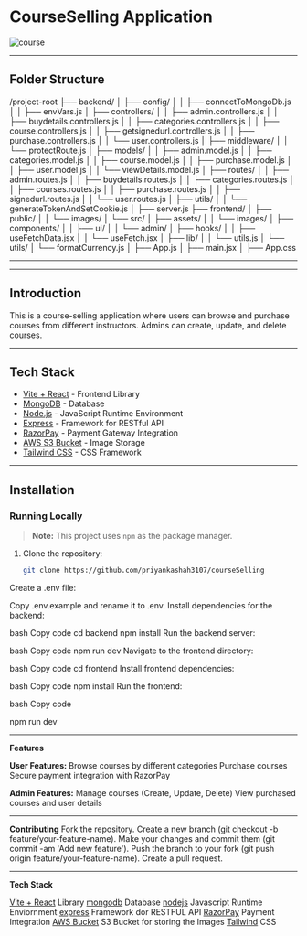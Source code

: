 # **CourseSelling Application**

![course](https://github.com/user-attachments/assets/ea41d0eb-e497-4c78-9cbc-b73fd9105fd9)

-----------------------------------------------------------------------------------------------------------------------------------------------------------------------------------------------------------------------
## **Folder Structure** 

/project-root ├── backend/ │ ├── config/ │ │ ├── connectToMongoDb.js │ │ ├── envVars.js │ ├── controllers/ │ │ ├── admin.controllers.js │ │ ├── buydetails.controllers.js │ │ ├── categories.controllers.js │ │ ├── course.controllers.js │ │ ├── getsignedurl.controllers.js │ │ ├── purchase.controllers.js │ │ └── user.controllers.js │ ├── middleware/ │ │ └── protectRoute.js │ ├── models/ │ │ ├── admin.model.js │ │ ├── categories.model.js │ │ ├── course.model.js │ │ ├── purchase.model.js │ │ ├── user.model.js │ │ └── viewDetails.model.js │ ├── routes/ │ │ ├── admin.routes.js │ │ ├── buydetails.routes.js │ │ ├── categories.routes.js │ │ ├── courses.routes.js │ │ ├── purchase.routes.js │ │ ├── signedurl.routes.js │ │ └── user.routes.js │ ├── utils/ │ │ └── generateTokenAndSetCookie.js │ ├── server.js ├── frontend/ │ ├── public/ │ │ └── images/ │ └── src/ │ ├── assets/ │ │ └── images/ │ ├── components/ │ │ ├── ui/ │ │ └── admin/ │ ├── hooks/ │ │ ├── useFetchData.jsx │ │ └── useFetch.jsx │ ├── lib/ │ │ └── utils.js │ └── utils/ │ └── formatCurrency.js │ ├── App.js │ ├── main.jsx │ ├── App.css

-----------------------------------------------------------------------------------------------------------------------------------------------------------------------------------------------------------------------


-----------------------------------------------------------------------------------------------------------------------------------------------------------------------------------------------------------------------


## **Introduction**  
This is a course-selling application where users can browse and purchase courses from different instructors. Admins can create, update, and delete courses.

-----------------------------------------------------------------------------------------------------------------------------------------------------------------------------------------------------------------------


## **Tech Stack**

- [Vite + React](https://vite.dev/guide/) - Frontend Library
- [MongoDB](https://shorturl.at/7mJ9k) - Database
- [Node.js](https://nodejs.org/en) - JavaScript Runtime Environment
- [Express](https://expressjs.com/) - Framework for RESTful API
- [RazorPay](https://shorturl.at/16Vmj) - Payment Gateway Integration
- [AWS S3 Bucket](https://aws.amazon.com/) - Image Storage
- [Tailwind CSS](https://tailwindcss.com/docs/guides/vite) - CSS Framework

-----------------------------------------------------------------------------------------------------------------------------------------------------------------------------------------------------------------------

## **Installation**

### Running Locally

> **Note:** This project uses `npm` as the package manager.

1. Clone the repository:
   ```bash
   git clone https://github.com/priyankashah3107/courseSelling


Create a .env file:

Copy .env.example and rename it to .env.
Install dependencies for the backend:

bash
Copy code
cd backend
npm install
Run the backend server:

bash
Copy code
npm run dev
Navigate to the frontend directory:

bash
Copy code
cd frontend
Install frontend dependencies:

bash
Copy code
npm install
Run the frontend:

bash
Copy code

npm run dev

-----------------------------------------------------------------------------------------------------------------------------------------------------------------------------------------------------------------------

**Features**

**User Features:**
Browse courses by different categories
Purchase courses
Secure payment integration with RazorPay

**Admin Features:**
Manage courses (Create, Update, Delete)
View purchased courses and user details

-----------------------------------------------------------------------------------------------------------------------------------------------------------------------------------------------------------------------


**Contributing**
Fork the repository.
Create a new branch (git checkout -b feature/your-feature-name).
Make your changes and commit them (git commit -am 'Add new feature').
Push the branch to your fork (git push origin feature/your-feature-name).
Create a pull request.

-----------------------------------------------------------------------------------------------------------------------------------------------------------------------------------------------------------------------
 
**Tech Stack**

[Vite + React](https://vite.dev/guide/) Library
[mongodb](https://shorturl.at/7mJ9k) Database
[nodejs](https://nodejs.org/en) Javascript Runtime Enviornment
[express](https://expressjs.com/) Framework dor RESTFUL API
[RazorPay](https://shorturl.at/16Vmj) Payment Integration
[AWS Bucket](https://aws.amazon.com/) S3 Bucket for storing the Images
[Tailwind](https://tailwindcss.com/docs/guides/vite) CSS
